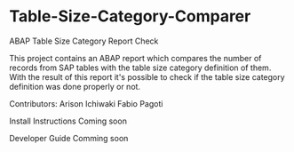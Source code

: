 Table-Size-Category-Comparer
============================

ABAP Table Size Category Report Check

This project contains an ABAP report which compares the number of records from SAP tables with the table size category definition of them.
With the result of this report it's possible to check if the table size category definition was done properly or not.

Contributors:
Arison Ichiwaki
Fabio Pagoti

Install Instructions
Coming soon

Developer Guide
Comming soon
